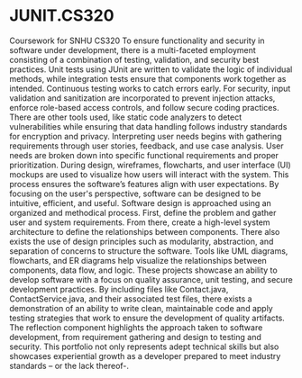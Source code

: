 # JUNIT.CS320
Coursework for SNHU CS320 
To ensure functionality and security in software under development, there is a multi-faceted employment consisting of a combination of testing, validation, and security best practices. Unit tests using JUnit are written to validate the logic of individual methods, while integration tests ensure that components work together as intended. Continuous testing works to catch errors early. For security, input validation and sanitization are incorporated to prevent injection attacks, enforce role-based access controls, and follow secure coding practices. There are other tools used, like static code analyzers to detect vulnerabilities while ensuring that data handling follows industry standards for encryption and privacy.
Interpreting user needs begins with gathering requirements through user stories, feedback, and use case analysis. User needs are broken down into specific functional requirements and proper prioritization. During design, wireframes, flowcharts, and user interface (UI) mockups are used to visualize how users will interact with the system. This process ensures the software’s features align with user expectations. By focusing on the user's perspective, software can be designed to be intuitive, efficient, and useful.
Software design is approached using an organized and methodical process. First, define the problem and gather user and system requirements. From there, create a high-level system architecture to define the relationships between components. There also exists the use of design principles such as modularity, abstraction, and separation of concerns to structure the software. Tools like UML diagrams, flowcharts, and ER diagrams help visualize the relationships between components, data flow, and logic. 
These projects showcase an ability to develop software with a focus on quality assurance, unit testing, and secure development practices. By including files like Contact.java, ContactService.java, and their associated test files, there exists a demonstration of an ability to write clean, maintainable code and apply testing strategies that work to ensure the development  of quality artifacts. The reflection component highlights the approach taken to software development, from requirement gathering and design to testing and security. This portfolio not only represents adept technical skills but also showcases experiential growth as a developer prepared to meet industry standards – or the lack thereof-.

